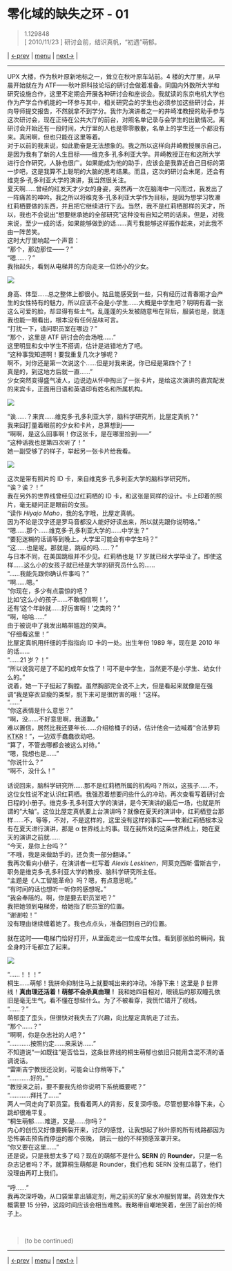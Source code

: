 # 零化域的缺失之环 - 01
> 1.129848  
> [ 2010/11/23 ] 研讨会前，结识真帆，“初遇”萌郁。  

| [←prev](./0000) | [menu](../) | [next→](./0002) |

---

UPX 大楼，作为秋叶原新地标之一，耸立在秋叶原车站前。4 楼的大厅里，从早晨开始就在为 ATF——秋叶原科技论坛的研讨会做着准备。同国内外数所大学和研究设施合作，这里不定期会开展各种研讨会和座谈会。我就读的东京电机大学也作为产学合作机能的一环参与其中，相关研究会的学生也必须参加这些研讨会，并向导师提交报告，不然就拿不到学分。我作为演讲者之一的井崎准教授的助手参与这次研讨会，现在正待在公共大厅的前台，对照名单记录与会学生的出勤情况。离研讨会开始还有一段时间，大厅里的人也是零零散散，名单上的学生还一个都没有来。真闲啊，但也只能在这里等着。  
对于以前的我来说，如此勤奋是无法想象的。我之所以这样向井崎教授展示自己，是因为我有了新的人生目标——维克多·孔多利亚大学。井崎教授正在和这所大学进行合作研究，人脉也很广。如果能成为他的助手，应该会是我靠近自己目标的第一步吧，这是我算不上聪明的大脑的思考结果。而且，这次的研讨会末尾，还会有维克多·孔多利亚大学的演讲，我当然很关注。  
夏天啊……曾经的红发天才少女的身姿，突然再一次在脑海中一闪而过，我发出了一阵痛苦的呻吟。我之所以将维克多·孔多利亚大学作为目标，是因为想学习牧濑红莉栖要做的东西，并且把它继续进行下去。当然，我不是红莉栖那样的天才，所以，我也不会说出“想要继承她的全部研究”这种没有自知之明的话来。但是，对我来说，至少一成的话，如果能够做到的话……真亏我能够这样振作起来，对此我不由一阵苦笑。  
这时大厅里响起一个声音：  
“那个，那边那位——？”  
“嗯……？”  
我抬起头，看到从电梯井的方向走来一位娇小的少女。  

![](../static/image/0001-1.png)

身高、体型……总之整体上都很小。姑且能感受到一些，只有经历过青春期才会产生的女性特有的魅力，所以应该不会是小学生……大概是中学生吧？明明有着一张这么可爱的脸，却显得有些土气。乱蓬蓬的头发被随意甩在背后，服装也是，就连我也能一眼看出，根本没有任何品味可言。  
“打扰一下，请问职员室在哪边？”  
“那个，这里是 ATF 研讨会的会场哦……”  
这里明显和女中学生不搭调，估计是进错地方了吧。  
“这种事我知道啊！要我重复几次才够呢？  
 啊不，对你还是第一次说这个……但是对我来说，你已经是第四个了！  
 真是的，到这地方后就一直……”  
 少女突然变得盛气凌人，边说边从怀中掏出了一张卡片，是给这次演讲的嘉宾配发的来宾卡，正面用日语和英语印有姓名和所属机构。  

![](../static/image/0001-2.png)

“诶……？来宾……维克多·孔多利亚大学，脑科学研究所，比屋定真帆？”  
我来回打量着眼前的少女和卡片，总算想到——  
“啊啊，是这么回事啊！你这张卡，是在哪里捡到——”  
“这种话我也是第四次听了！”  
她一副受够了的样子，举起另一张卡片给我看。  

![](../static/image/0001-3.png)

这次是带有照片的 ID 卡，来自维克多·孔多利亚大学的脑科学研究所。  
“诶？诶？！”  
我在另外的世界线曾经见过红莉栖的 ID 卡，和这张是同样的设计。卡上印着的照片，毫无疑问正是眼前的女孩。  
“读作 *Hiyajo Maho*，我的名字哦，比屋定真帆。  
 因为不论是汉字还是罗马音都没人能好好读出来，所以就先跟你说明咯。”  
“嗯……那个……维克多·孔多利亚大学的……中学生？”  
“要犯迷糊的话请等到晚上。大学里可能会有中学生吗？”  
“这……也是呢。那就是，跳级的吗……？”  
与日本不同，在美国跳级并不少见。红莉栖也是 17 岁就已经大学毕业了。即使这样……这么小的女孩子就已经是大学的研究员什么的……  
“……我能先跟你确认件事吗？”  
“啊……嗯。”  
“你现在，多少有点震惊的吧？  
 比如‘这么小的孩子……不敢相信啊！’，  
 还有‘这个年龄就……好厉害啊！’之类的？”  
“啊，哈哈……”  
由于被说中了我发出略带尴尬的笑声。  
“仔细看这里！”  
比屋定真帆用纤细的手指指向 ID 卡的一处。出生年份 1989 年，现在是 2010 年的话……  
“……21 岁？！”  
“所以说我可是了不起的成年女性了！可不是中学生，当然更不是小学生、幼女什么的。”  
说着，她一下子挺起了胸膛。虽然胸部完全说不上大，但是看起来就像是在强调“我是穿衣显瘦的类型，脱下来可是很厉害的哦！”这样。  
“……”  
“你这表情是什么意思？”  
“啊，没……不好意思啊，我道歉。”  
难以置信，居然比我还要年长……介绍给桶子的话，估计他会一边喊着“合法萝莉 <abbr title="表示事情按预想进行而兴奋激动的状态，“来啦！就是这个！（日文“kitakore”）”的缩略语">KTKR</abbr>！”，一边双手蠢蠢欲动吧。  
“算了，不管去哪都会被这么对待。”  
“嗯，我想也是……”  
“你说什么？”  
“啊不，没什么！”  

话说回来，脑科学研究所……那不是红莉栖所属的机构吗？所以，这孩子……不，这位女性说不定认识红莉栖。我强忍着想要问些什么的冲动，再次查看写着研讨会日程的小册子。维克多·孔多利亚大学的演讲，是今天演讲的最后一场，也就是所谓的“大轴”。这位比屋定真帆要上台演讲吗？就像在夏天的演讲中，红莉栖登台那样……不，等等，不对，不是这样的，这里没有这样的事实——牧濑红莉栖根本没有在夏天进行演讲，那是 α 世界线上的事。现在我所处的这条世界线上，她在夏天的演讲之前就……  
“今天，是你上台吗？”  
“不哦，我是来做助手的，还负责一部分翻译。”  
我再次看向小册子，在演讲者一栏写着 *Alexis Leskinen*，阿莱克西斯·雷斯吉宁，职务是维克多·孔多利亚大学的教授、脑科学研究所主任。  
“主题是《人工智能革命》吗？嗯，有点意思呢。”  
“有时间的话也想听一听你的感想呢。”  
“我会奉陪的。啊，你是要去职员室吧？”  
我把她领到电梯旁，给她指了职员室的位置。  
“谢谢啦！”  
没有理由继续缠着她了。我也点点头，准备回到自己的位置。  

就在这时——电梯门恰好打开，从里面走出一位成年女性。看到那张脸的瞬间，我全身的汗毛都立了起来。

![](../static/image/0001-4.png)

“……！！！”  
桐生……萌郁！我拼命抑制住马上就要喊出来的冲动。冷静下来！这里是 β 世界线！**真由理还活着！萌郁不会杀真由理！** 我和她四目相对，眼镜后的那双瞳孔依旧是毫无生气，看不懂在想些什么。为了不被看穿，我慌忙错开了视线。  
“……？”  
萌郁歪了歪头，但很快对我失去了兴趣，向比屋定真帆走了过去。  
“那个……？”  
“啊啊，你是杂志社的人吧？”  
“…………按照约定……来采访……”  
不知道说“一如既往”是否恰当，这条世界线的桐生萌郁也依旧只能用含混不清的语调说话。  
“雷斯吉宁教授还没到，可能会让你稍等下。”  
“…………好的。”  
“教授来之前，要不要我先给你说明下系统概要呢？”  
“…………拜托了……”  
两人一同走向了职员室。我看着两人的背影，反复深呼吸。尽管想要冷静下来，心跳却很难平复。  
“桐生萌郁……难道，又是……你吗？”  
内心的创伤又好像要撕裂开来，讨厌的感觉，让我想起了秋叶原的所有线路都因为恐怖袭击预告而停运的那个夜晚，
阴云一般的不祥预感笼罩开来。  
“你又要在这里……”  
还是说，只是我想太多了吗？现在的萌郁不是什么 **SERN** 的 **Rounder**，只是一名杂志记者吗？不，就算桐生萌郁是 Rounder，我们也和 SERN 没有瓜葛了，他们没理由再盯上我们。  

“呼……”  
我再次深呼吸，从口袋里拿出镇定剂，用之前买的矿泉水冲服到胃里。药效发作大概需要 15 分钟，这段时间应该会相当难熬。我略带自嘲地笑着，坐回了前台的椅子上。  


<br/>

> (to be continued)
---

| [←prev](./0000) | [menu](../) | [next→](./0002) |

